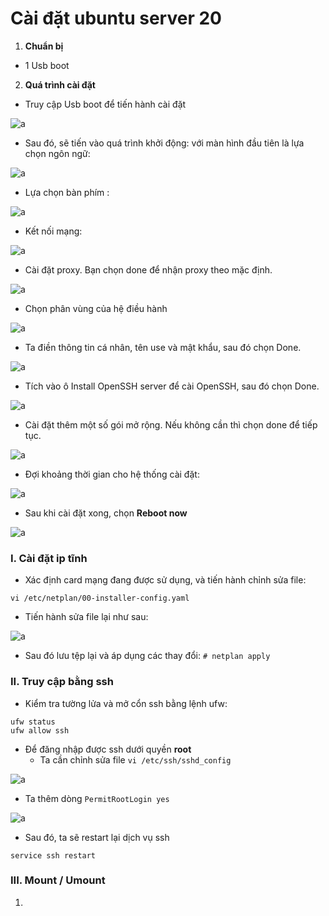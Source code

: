 # Cài đặt ubuntu server 20

1. **Chuẩn bị**
- 1 Usb boot

2. **Quá trình cài đặt**

- Truy cập Usb boot để tiến hành cài đặt

![a](https://f5-zpcloud.zdn.vn/8904641252933688613/4097bc70b96674382d77.jpg)

- Sau đó, sẽ tiến vào quá trình khởi động: với màn hình đầu tiên là lựa chọn ngôn ngữ:

![a](https://f5-zpcloud.zdn.vn/3920863633621604285/d6eb69b224a0e9feb0b1.jpg)

- Lựa chọn bàn phím :

![a](https://f5-zpcloud.zdn.vn/239535197194395124/015058ec17fedaa083ef.jpg)

- Kết nối mạng:

![a](https://f5-zpcloud.zdn.vn/5977009087528845936/5856d8409952540c0d43.jpg)

- Cài đặt proxy. Bạn chọn done để nhận proxy theo mặc định.

![a](https://f5-zpcloud.zdn.vn/7427372333160616912/e8cf933ed12c1c72453d.jpg)

- Chọn phân vùng của hệ điều hành

![a](https://f5-zpcloud.zdn.vn/5466306223438931207/c241464ec47f0921506e.jpg)


- Ta điền thông tin cá nhân, tên use và mật khẩu, sau đó chọn Done.

![a](https://f5-zpcloud.zdn.vn/3866023941489440249/68ec95ce25ffe8a1b1ee.jpg)

- Tích vào ô Install OpenSSH server để cài OpenSSH, sau đó chọn Done.

![a](https://f5-zpcloud.zdn.vn/4904975688491388268/0e86346c855d4803114c.jpg)

- Cài đặt thêm một số gói mở rộng. Nếu không cần thì chọn done để tiếp tục.

![a](https://f4-zpcloud.zdn.vn/3228787235407056398/e6cb435c3e4ef310aa5f.jpg)

- Đợi khoảng thời gian cho hệ thống cài đặt:

![a](https://f5-zpcloud.zdn.vn/4462226462377097544/216cea4c975e5a00034f.jpg)

- Sau khi cài đặt xong, chọn **Reboot now**

![a](https://f4-zpcloud.zdn.vn/1731166500867579602/7cb269fa04e8c9b690f9.jpg)


### I. Cài đặt ip tĩnh

- Xác định card mạng đang được sử dụng, và tiến hành chỉnh sửa file:

```
vi /etc/netplan/00-installer-config.yaml
```

- Tiến hành sửa file lại như sau:

![a](https://f4-zpcloud.zdn.vn/3459672418446660673/ada57a35b52c7872213d.jpg)

- Sau đó lưu tệp lại và áp dụng các thay đổi: `# netplan apply`

### II. Truy cập bằng ssh

- Kiểm tra tường lửa và mở cổn ssh bằng lệnh ufw:

```
ufw status
ufw allow ssh
```

- Để đăng nhập được ssh dưới quyền **root**
  - Ta cần chỉnh sửa file `vi /etc/ssh/sshd_config`

![a](https://f5-zpcloud.zdn.vn/6216297175284361074/ac4299646776aa28f367.jpg)

  - Ta thêm dòng `PermitRootLogin yes`

![a](https://f5-zpcloud.zdn.vn/7734485907080429510/3ab3972c2f13e24dbb02.jpg)

  - Sau đó, ta sẽ restart lại dịch vụ ssh

```
service ssh restart
```

### III. Mount / Umount

1. 
